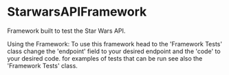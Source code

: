 # StarwarsAPIFramework
Framework built to test the Star Wars API.

Using the Framework:
To use this framework head to the 'Framework Tests' class
change the 'endpoint' field to your desired endpoint and the 'code' to your desired code.
for examples of tests that can be run see also the 'Framework Tests' class.
